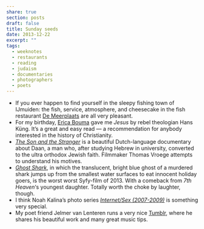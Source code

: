 ```yaml
---
share: true
section: posts
draft: false
title: Sunday seeds
date: 2013-12-22
excerpt: ""
tags:
  - weeknotes
  - restaurants
  - reading
  - judaism
  - documentaries
  - photographers
  - poets
---
```


- If you ever happen to find yourself in the sleepy fishing town of IJmuiden: the fish, service, atmosphere, and cheesecake in the fish restaurant [De Meerplaats](http://www.meerplaats.nl/) are all very pleasant.
- For my birthday, [Erica Bouma](http://www.zinnigverhaal.nl/) gave me _Jesus_ by rebel theologian Hans Küng. It’s a great and easy read — a recommendation for anybody interested in the history of Christianity.
- [_The Son and the Stranger_](http://www.vpro.nl/speel.program.27507738.html) is a beautiful Dutch-language documentary about Daan, a man who, after studying Hebrew in university, converted to the ultra orthodox Jewish faith. Filmmaker Thomas Vroege attempts to understand his motives.
- [_Ghost Shark_](http://www.imdb.com/title/tt2600742/), in which the translucent, bright blue ghost of a murdered shark jumps up from the smallest water surfaces to eat innocent holiday goers, is the worst worst Syfy-film of 2013. With a comeback from _7th Heaven_‘s youngest daughter. Totally worth the choke by laughter, though.
- I think Noah Kalina’s photo series [_Internet/Sex (2007-2009)_](http://noahkalina.com/36/39#1) is something very special.
- My poet friend Jelmer van Lenteren runs a very nice [Tumblr](http://ikzitookop.tumblr.com/), where he shares his beautiful work and many great music tips.
